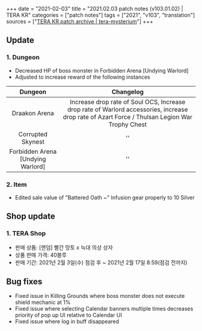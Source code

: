 +++
date = "2021-02-03"
title = "2021.02.03 patch notes (v103.01.02) | TERA KR"
categories = ["patch notes"]
tags = ["2021", "v103", "translation"]
sources = ["[TERA KR patch archive | tera-mysterium](/ko/patch/2021/v103-01-02)"]
+++

## Update

### **1.** Dungeon
- Decreased HP of boss monster in Forbidden Arena [Undying Warlord]
- Adjusted to increase reward of the following instances

| Dungeon | Changelog |
| :-: | :-: |
| Draakon Arena | Increase drop rate of Soul OCS, Increase drop rate of Warlord accessories, increase drop rate of Azart Force / Thulsan Legion War Trophy Chest |
| Corrupted Skynest |''|
| Forbidden Arena [Undying Warlord] |''|

### **2.** Item
- Edited sale value of "Battered Oath ~" Infusion gear properly to 10 Silver

## Shop update

### **1.** TERA Shop
- 판매 상품: [랜덤] 빨간 망토 x 늑대 의상 상자
- 상품 판매 가격: 40블루
- 판매 기간: 2021년 2월 3일(수) 점검 후 ~ 2021년 2월 17일 8:59(점검 전까지)

## Bug fixes

- Fixed issue in Killing Grounds where boss monster does not execute shield mechanic at 1%
- Fixed issue where selecting Calendar banners multiple times decreases priority of pop up UI relative to Calendar UI
- Fixed issue where log in buff disappeared

